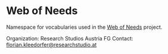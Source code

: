 # Web of Needs

Namespace for vocabularies used in the [Web of Needs](https://github.com/researchstudio-sat/webofneeds) project.

Organization: Research Studios Austria FG
Contact: florian.kleedorfer@researchstudio.at